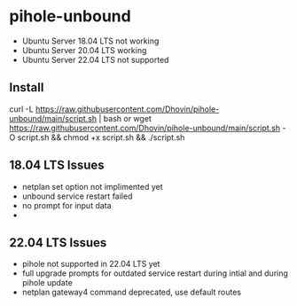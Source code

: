 # pihole-unbound

 * Ubuntu Server 18.04 LTS not working
 * Ubuntu Server 20.04 LTS working
 * Ubuntu Server 22.04 LTS not supported
 
## Install
 
 curl -L https://raw.githubusercontent.com/Dhovin/pihole-unbound/main/script.sh | bash
 or
 wget https://raw.githubusercontent.com/Dhovin/pihole-unbound/main/script.sh -O script.sh && chmod +x script.sh && ./script.sh

## 18.04 LTS Issues
 * netplan set option not implimented yet
 * unbound service restart failed
 * no prompt for input data
 * 

## 22.04 LTS Issues
 * pihole not supported in 22.04 LTS yet
 * full upgrade prompts for outdated service restart during intial and during pihole update
 * netplan gateway4 command deprecated, use default routes